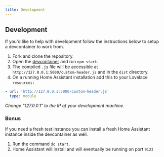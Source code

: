 ```yaml
---
title: Development
---
```


## Development

If you'd like to help with development follow the instructions below to setup a devcontainer to work from.

1. Fork and clone the repository.
2. Open the [devcontainer][devcontainer] and run `npm start`.
3. The compiled `.js` file will be accessible at `http://127.0.0.1:5000/custom-header.js` and in the `dist` directory.
4. On a running Home Assistant installation add this to your Lovelace `resources:`

```yaml
- url: 'http://127.0.0.1:5000/custom-header.js'
  type: module
```

_Change "127.0.0.1" to the IP of your development machine._

### Bonus

If you need a fresh test instance you can install a fresh Home Assistant instance inside the devcontainer as well.

1. Run the command `dc start`.
2. Home Assistant will install and will eventually be running on port `9123`

<!--Links -->

[devcontainer]: https://code.visualstudio.com/docs/remote/containers